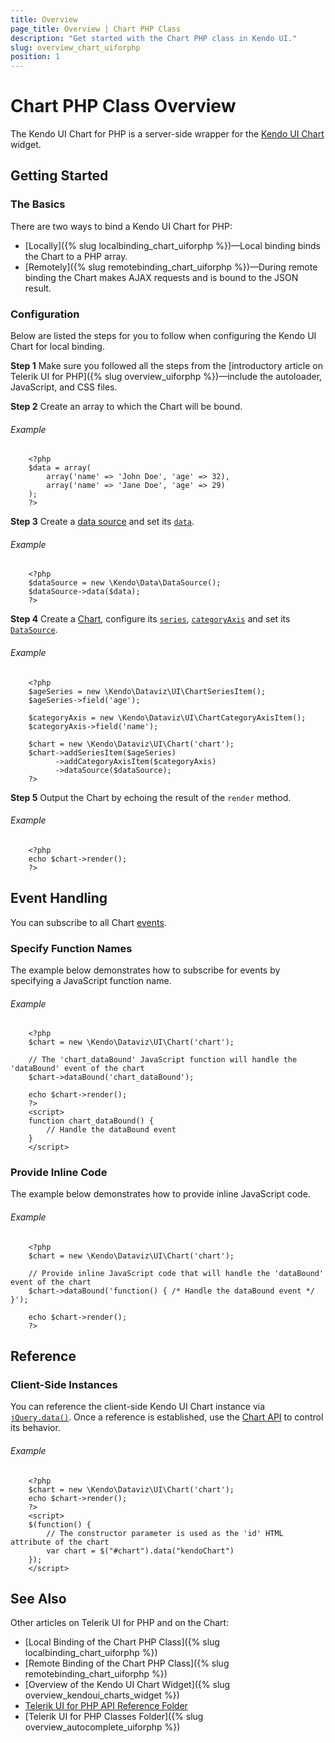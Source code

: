 ```yaml
---
title: Overview
page_title: Overview | Chart PHP Class
description: "Get started with the Chart PHP class in Kendo UI."
slug: overview_chart_uiforphp
position: 1
---
```


# Chart PHP Class Overview

The Kendo UI Chart for PHP is a server-side wrapper for the [Kendo UI Chart](/api/javascript/dataviz/ui/chart) widget.

## Getting Started

### The Basics

There are two ways to bind a Kendo UI Chart for PHP:

* [Locally]({% slug localbinding_chart_uiforphp %})&mdash;Local binding binds the Chart to a PHP array.
* [Remotely]({% slug remotebinding_chart_uiforphp %})&mdash;During remote binding the Chart makes AJAX requests and is bound to the JSON result.

### Configuration

Below are listed the steps for you to follow when configuring the Kendo UI Chart for local binding.

**Step 1** Make sure you followed all the steps from the [introductory article on Telerik UI for PHP]({% slug overview_uiforphp %})&mdash;include the autoloader, JavaScript, and CSS files.

**Step 2** Create an array to which the Chart will be bound.

###### Example

        <?php
        $data = array(
            array('name' => 'John Doe', 'age' => 32),
            array('name' => 'Jane Doe', 'age' => 29)
        );
        ?>

**Step 3** Create a [data source](/api/php/Kendo/Data/DataSource) and set its [`data`](/api/php/Kendo/Data/DataSource#data).

###### Example

        <?php
        $dataSource = new \Kendo\Data\DataSource();
        $dataSource->data($data);
        ?>

**Step 4** Create a [Chart](/api/php/Kendo/Dataviz/UI/Chart), configure its [`series`](/api/php/Kendo/Dataviz/UI/Chart#addSeriesItem), [`categoryAxis`](/api/php/Kendo/Dataviz/UI/Chart#addCategoryAxisItem) and set its [`DataSource`](/api/php/Kendo/Dataviz/UI/Chart#datasource).

###### Example

        <?php
        $ageSeries = new \Kendo\Dataviz\UI\ChartSeriesItem();
        $ageSeries->field('age');

        $categoryAxis = new \Kendo\Dataviz\UI\ChartCategoryAxisItem();
        $categoryAxis->field('name');

        $chart = new \Kendo\Dataviz\UI\Chart('chart');
        $chart->addSeriesItem($ageSeries)
              ->addCategoryAxisItem($categoryAxis)
              ->dataSource($dataSource);
        ?>

**Step 5** Output the Chart by echoing the result of the `render` method.

###### Example

        <?php
        echo $chart->render();
        ?>

## Event Handling

You can subscribe to all Chart [events](/api/javascript/dataviz/ui/chart).

### Specify Function Names

The example below demonstrates how to subscribe for events by specifying a JavaScript function name.

###### Example

        <?php
        $chart = new \Kendo\Dataviz\UI\Chart('chart');

        // The 'chart_dataBound' JavaScript function will handle the 'dataBound' event of the chart
        $chart->dataBound('chart_dataBound');

        echo $chart->render();
        ?>
        <script>
        function chart_dataBound() {
            // Handle the dataBound event
        }
        </script>

### Provide Inline Code

The example below demonstrates how to provide inline JavaScript code.

###### Example

        <?php
        $chart = new \Kendo\Dataviz\UI\Chart('chart');

        // Provide inline JavaScript code that will handle the 'dataBound' event of the chart
        $chart->dataBound('function() { /* Handle the dataBound event */ }');

        echo $chart->render();
        ?>

<!--*-->
## Reference

### Client-Side Instances

You can reference the client-side Kendo UI Chart instance via [`jQuery.data()`](http://api.jquery.com/jQuery.data/). Once a reference is established, use the [Chart API](/api/javascript/dataviz/ui/chart#methods) to control its behavior.

###### Example

        <?php
        $chart = new \Kendo\Dataviz\UI\Chart('chart');
        echo $chart->render();
        ?>
        <script>
        $(function() {
            // The constructor parameter is used as the 'id' HTML attribute of the chart
            var chart = $("#chart").data("kendoChart")
        });
        </script>

## See Also

Other articles on Telerik UI for PHP and on the Chart:

* [Local Binding of the Chart PHP Class]({% slug localbinding_chart_uiforphp %})
* [Remote Binding of the Chart PHP Class]({% slug remotebinding_chart_uiforphp %})
* [Overview of the Kendo UI Chart Widget]({% slug overview_kendoui_charts_widget %})
* [Telerik UI for PHP API Reference Folder](/api/php/Kendo/UI/AutoComplete)
* [Telerik UI for PHP Classes Folder]({% slug overview_autocomplete_uiforphp %})
